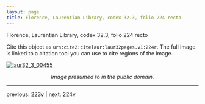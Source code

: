 ```yaml
---
layout: page
title: Florence, Laurentian Library, codex 32.3, folio 224 recto
---
```


Florence, Laurentian Library, codex 32.3, folio 224 recto

Cite this object as `urn:cite2:citelaur:laur32pages.v1:224r`.  The full image is linked to a citation tool you can use to cite regions of the image.

[![laur32_3_00455](http://www.homermultitext.org/iipsrv?IIIF=/project/homer/pyramidal/deepzoom/citelaur/laur32imgs/v1/laur32_3_00455.tif/full/800,/0/default.jpg)](http://www.homermultitext.org/ict2/?urn=urn:cite2:citelaur:laur32imgs.v1:laur32_3_00455) 

<p style="text-align: center; font-style: italic;">Image presumed to in the public domain.</p>

---

previous: [223v](../223v/) | next: [224v](../224v/)